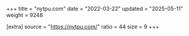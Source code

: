+++
title = "nytpu.com"
date = "2022-03-22"
updated = "2025-05-11"
weight = 9248

[extra]
source = "https://nytpu.com/"
ratio = 44
size = 9
+++
